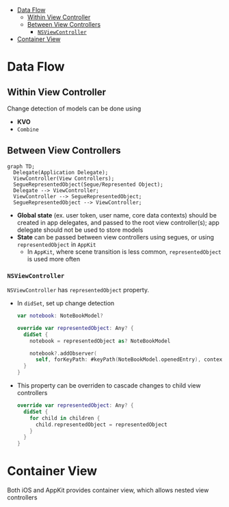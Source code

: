 - [Data Flow](#data-flow)
  - [Within View Controller](#within-view-controller)
  - [Between View Controllers](#between-view-controllers)
    - [`NSViewController`](#nsviewcontroller)
- [Container View](#container-view)

# Data Flow

## Within View Controller

Change detection of models can be done using

- **KVO**
- `Combine`

## Between View Controllers

```mermaid
graph TD;
  Delegate(Application Delegate);
  ViewController(View Controllers);
  SegueRepresentedObject(Segue/Represented Object);
  Delegate --> ViewController;
  ViewController --> SegueRepresentedObject;
  SegueRepresentedObject --> ViewController;
```

- **Global state** (ex. user token, user name, core data contexts) should be
  created in app delegates, and passed to the root view controller(s); app
  delegate should not be used to store models
- **State** can be passed between view controllers using segues, or using
  `representedObject` in `AppKit`
  - In `AppKit`, where scene transition is less common, `representedObject` is
    used more often

### `NSViewController`

`NSViewController` has `representedObject` property.

- In `didSet`, set up change detection

  ```swift
  var notebook: NoteBookModel?

  override var representedObject: Any? {
    didSet {
      notebook = representedObject as? NoteBookModel

      notebook?.addObserver(
        self, forKeyPath: #keyPath(NoteBookModel.openedEntry), context: nil)
    }
  }
  ```

- This property can be overriden to cascade changes to child view controllers
  ```swift
  override var representedObject: Any? {
    didSet {
      for child in children {
        child.representedObject = representedObject
      }
    }
  }
  ```

# Container View

Both iOS and AppKit provides container view, which allows nested view
controllers
